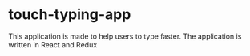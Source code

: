 # touch-typing-app
 This application is made to help users to type faster. The application is written in React and Redux
